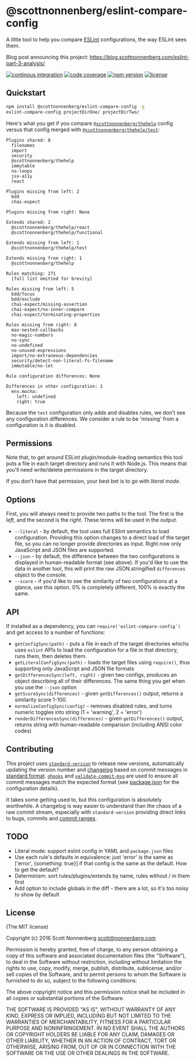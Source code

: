 # @scottnonnenberg/eslint-compare-config

A little tool to help you compare [ESLint](http://eslint.org/) configurations, the way ESLint sees them.

Blog post announcing this project: https://blog.scottnonnenberg.com/eslint-part-3-analysis/

[![continous integration](https://img.shields.io/circleci/project/scottnonnenberg/eslint-compare-config/master.svg?maxAge=3600)](https://circleci.com/gh/scottnonnenberg/eslint-compare-config/tree/master) [![code coverage](https://img.shields.io/codecov/c/github/scottnonnenberg/eslint-compare-config/master.svg?maxAge=3600)](https://codecov.io/gh/scottnonnenberg/eslint-compare-config/branch/master) [![npm version](https://img.shields.io/npm/v/@scottnonnenberg/eslint-compare-config.svg?maxAge=3600)](https://www.npmjs.com/package/@scottnonnenberg/eslint-compare-config) [![license](https://img.shields.io/github/license/scottnonnenberg/eslint-compare-config.svg?maxAge=2592000)](https://github.com/scottnonnenberg/eslint-compare-config#license)

## Quickstart

```bash
npm install @scottnonnenberg/eslint-compare-config -g
eslint-compare-config projectDirOne/ projectDirTwo/
```

Here's what you get if you compare [`@scottnonnenberg/thehelp`](https://github.com/scottnonnenberg/eslint-config-thehelp) config versus that config merged with [`@scottnonnenberg/thehelp/test`](https://github.com/scottnonnenberg/eslint-config-thehelp#configurations-in-this-project):

```
Plugins shared: 8
  filenames
  import
  security
  @scottnonnenberg/thehelp
  immutable
  no-loops
  jsx-a11y
  react

Plugins missing from left: 2
  bdd
  chai-expect

Plugins missing from right: None

Extends shared: 2
  @scottnonnenberg/thehelp/react
  @scottnonnenberg/thehelp/functional

Extends missing from left: 1
  @scottnonnenberg/thehelp/test

Extends missing from right: 1
  @scottnonnenberg/thehelp

Rules matching: 271
  [full list omitted for brevity]

Rules missing from left: 5
  bdd/focus
  bdd/exclude
  chai-expect/missing-assertion
  chai-expect/no-inner-compare
  chai-expect/terminating-properties

Rules missing from right: 8
  max-nested-callbacks
  no-magic-numbers
  no-sync
  no-undefined
  no-unused-expressions
  import/no-extraneous-dependencies
  security/detect-non-literal-fs-filename
  immutable/no-let

Rule configuration differences: None

Differences in other configuration: 1
  env.mocha:
    left: undefined
    right: true
```

Because the `test` configuration only adds and disables rules, we don't see any configuration differences. We consider a rule to be 'missing' from a configuration is it is disabled.

## Permissions

Note that, to get around ESLint plugin/module-loading semantics this tool puts a file in each target directory and runs it with Node.js. This means that you'll need write/delete permissions in the target directory.

If you don't have that permssion, your best bet is to go with _literal mode_.

## Options

First, you will always need to provide two paths to the tool. The first is the _left_, and the second is the _right_. These terms will be used in the output.

- `--literal` - by default, the tool uses full ESlint semantics to load configuration. Providing this option changes to a direct load of the target file, so you can no longer provide directories as input. Right now only JavaScript and JSON files are supported.
- `--json` - by default, the difference between the two configurations is displayed in human-readable format (see above). If you'd like to use the data in another tool, this will print the raw JSON.stringified `differences` object to the console.
- `--score` - if you'd like to see the similarity of two configurations at a glance, use this option. 0% is completely different, 100% is exactly the same.

## API

If installed as a dependency, you can `require('eslint-compare-config')` and get access to a number of functions:

- `getConfigSync(path)` - puts a file in each of the target directories whichs uses `eslint` APIs to load the configuration for a file in that directory, runs them, then deletes them.
- `getLiteralConfigSync(path)` - loads the target files using `require()`, thus supporting only JavaScript and JSON file formats
- `getDifferencesSync(left, right)` - given two configs, produces an object describing all of their differences. The same thing you get when you use the `--json` option
- `getScoreSync(differences)` - given `getDifferences()` output, returns a similarity score 1-100.
- `normalizeConfigSync(config)` - removes disabled rules, and turns numeric toggles into string (1 = 'warning', 2 = 'error')
- `renderDifferencesSync(differences)` - given `getDifferences()` output, returns string with human-readable comparison (including ANSI color codes)

## Contributing

This project uses [`standard-version`](https://github.com/conventional-changelog/standard-version) to release new versions, automatically updating the version number and [changelog](https://github.com/scottnonnenberg/eslint-compare-config/blob/master/CHANGELOG.md) based on commit messages in [standard format](https://github.com/bcoe/conventional-changelog-standard/blob/master/convention.md). [`ghooks`](https://github.com/gtramontina/ghooks) and [`validate-commit-msg`](https://github.com/kentcdodds/validate-commit-msg) are used to ensure all commit messages match the expected format (see [package.json](https://github.com/scottnonnenberg/eslint-compare-config/blob/master/package.json) for the configuration details).

It takes some getting used to, but this configuration is absolutely worthwhile. A changelog is way easier to understand than the chaos of a raw commit stream, especially with `standard-version` providing direct links to bugs, commits and [commit ranges](https://github.com/scottnonnenberg/eslint-compare-config/compare/v0.4.0...v1.0.0).

## TODO

- Literal mode: support eslint config in YAML and `package.json` files
- Use each rule's defaults in equivalence: just 'error' is the same as ['error', {something: true}] if that config is the same as the default. How to get the default?
- Determinism: sort rules/plugins/extends by name, rules without / in them first
- Add option to include globals in the diff - there are a lot, so it's too noisy to show by default

## License

(The MIT license)

Copyright (c) 2016 Scott Nonnenberg <scott@nonnenberg.com>

Permission is hereby granted, free of charge, to any person obtaining a copy of this software and
associated documentation files (the "Software"), to deal in the Software without restriction,
including without limitation the rights to use, copy, modify, merge, publish, distribute,
sublicense, and/or sell copies of the Software, and to permit persons to whom the Software is
furnished to do so, subject to the following conditions:

The above copyright notice and this permission notice shall be included in all copies or
substantial portions of the Software.

THE SOFTWARE IS PROVIDED "AS IS", WITHOUT WARRANTY OF ANY KIND, EXPRESS OR IMPLIED, INCLUDING BUT
NOT LIMITED TO THE WARRANTIES OF MERCHANTABILITY, FITNESS FOR A PARTICULAR PURPOSE AND
NONINFRINGEMENT. IN NO EVENT SHALL THE AUTHORS OR COPYRIGHT HOLDERS BE LIABLE FOR ANY CLAIM,
DAMAGES OR OTHER LIABILITY, WHETHER IN AN ACTION OF CONTRACT, TORT OR OTHERWISE, ARISING FROM, OUT
OF OR IN CONNECTION WITH THE SOFTWARE OR THE USE OR OTHER DEALINGS IN THE SOFTWARE.
